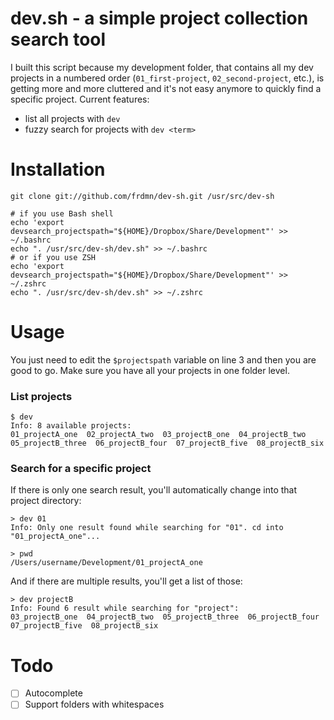 dev.sh - a simple project collection search tool  
=============================================

I built this script because my development folder, that contains all my dev projects in a numbered order (`01_first-project`, `02_second-project`, etc.), is getting more and more cluttered and it's not easy anymore to quickly find a specific project. Current features:

* list all projects with `dev`
* fuzzy search for projects with `dev <term>`

# Installation

    git clone git://github.com/frdmn/dev-sh.git /usr/src/dev-sh

    # if you use Bash shell
    echo 'export devsearch_projectspath="${HOME}/Dropbox/Share/Development"' >> ~/.bashrc
    echo ". /usr/src/dev-sh/dev.sh" >> ~/.bashrc
    # or if you use ZSH
    echo 'export devsearch_projectspath="${HOME}/Dropbox/Share/Development"' >> ~/.zshrc
    echo ". /usr/src/dev-sh/dev.sh" >> ~/.zshrc

# Usage

You just need to edit the `$projectspath` variable on line 3 and then you are good to go. Make sure you have all your projects in one folder level.

### List projects

    $ dev  
    Info: 8 available projects:
    01_projectA_one  02_projectA_two  03_projectB_one  04_projectB_two  05_projectB_three  06_projectB_four  07_projectB_five  08_projectB_six

### Search for a specific project

If there is only one search result, you'll automatically change into that project directory:

    > dev 01
    Info: Only one result found while searching for "01". cd into "01_projectA_one"...
    
    > pwd
    /Users/username/Development/01_projectA_one

And if there are multiple results, you'll get a list of those:

    > dev projectB
    Info: Found 6 result while searching for "project":
    03_projectB_one  04_projectB_two  05_projectB_three  06_projectB_four  07_projectB_five  08_projectB_six

# Todo

- [ ] Autocomplete
- [ ] Support folders with whitespaces